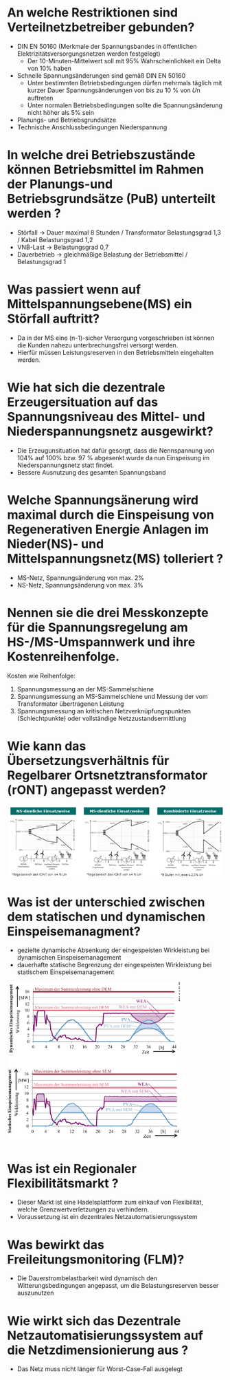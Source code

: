 # An welche Restriktionen sind Verteilnetzbetreiber gebunden?
- DIN EN 50160 (Merkmale der Spannungsbandes in öffentlichen Elektrizitätsversorgungsnetzen werden festgelegt)
  - Der 10-Minuten-Mittelwert soll mit 95% Wahrscheinlichkeit ein Delta von 10% haben
- Schnelle Spannungsänderungen sind gemäß DIN EN 50160 
  - Unter bestimmten Betriebsbedingungen dürfen mehrmals täglich mit kurzer Dauer Spannungsänderungen von bis zu 10 % von 𝑈n auftreten
  - Unter normalen Betriebsbedingungen sollte die Spannungsänderung nicht höher als 5% sein
- Planungs- und Betriebsgrundsätze
- Technische Anschlussbedingungen Niederspannung

# In welche drei Betriebszustände können Betriebsmittel im Rahmen der Planungs-und Betriebsgrundsätze (PuB) unterteilt werden ?
- Störfall   -> Dauer maximal 8 Stunden / Transformator Belastungsgrad 1,3 / Kabel  Belastungsgrad 1,2
- VNB-Last   -> Belastungsgrad 0,7
- Dauerbetrieb -> gleichmäßige Belastung der Betriebsmittel / Belastungsgrad 1

# Was passiert wenn auf Mittelspannungsebene(MS) ein Störfall auftritt?
- Da in der MS eine (n-1)-sicher Versorgung vorgeschrieben ist können die Kunden nahezu unterbrechungsfrei versorgt werden.
- Hierfür müssen Leistungsreserven in den Betriebsmitteln eingehalten werden.

# Wie hat sich die dezentrale Erzeugersituation auf das Spannungsniveau des Mittel- und Niederspannungsnetz ausgewirkt?
- Die Erzeugunsituation hat dafür gesorgt, dass die Nennspannung von 104% auf 100% bzw. 97 % abgesenkt wurde da nun Einspeisung im Niederspannungsnetz statt findet.
- Bessere Ausnutzung des gesamten Spannungsband

# Welche Spannungsänerung wird maximal durch die Einspeisung von Regenerativen Energie Anlagen im Nieder(NS)- und Mittelspannungsnetz(MS) tolleriert ?
- MS-Netz, Spannungsänderung von max. 2%
- NS-Netz, Spannungsänderung von max. 3%

# Nennen sie die drei Messkonzepte für die Spannungsregelung am HS-/MS-Umspannwerk und ihre Kostenreihenfolge.
Kosten wie Reihenfolge:
1. Spannungsmessung an der MS-Sammelschiene
2. Spannungsmessung an MS-Sammelschiene und Messung der vom Transformator übertragenen Leistung
3. Spannungsmessung an kritischen Netzverknüpfungspunkten (Schlechtpunkte) oder vollständige Netzzustandsermittlung

# Wie kann das  Übersetzungsverhältnis für Regelbarer Ortsnetztransformator (rONT) angepasst werden?
<img src="./ROS%20Einsatzweisen.PNG"></img>

# Was ist der unterschied zwischen dem statischen und dynamischen Einspeisemanagment?
- gezielte dynamische Absenkung der eingespeisten Wirkleistung bei dynamischen Einspeisemanagement
- dauerhafte statische Begrenzung der eingespeisten Wirkleistung bei statischem Einspeisemanagement 

![Einspeisemanagmentvergleich](./Einspeisemanagmentvergleich.PNG)

# Was ist ein Regionaler Flexibilitätsmarkt ?
- Dieser Markt ist eine Hadelsplattform zum einkauf von Flexibilität, welche Grenzwertverletzungen zu verhindern.
- Voraussetzung ist ein dezentrales Netzautomatisierungssystem

# Was bewirkt das Freileitungsmonitoring (FLM)?
- Die Dauerstrombelastbarkeit wird dynamisch den Witterungsbedingungen angepasst, um die Belastungsreserven besser auszunutzen

# Wie wirkt sich das Dezentrale Netzautomatisierungssystem auf die Netzdimensionierung aus ?
- Das Netz muss nicht länger für Worst-Case-Fall ausgelegt

